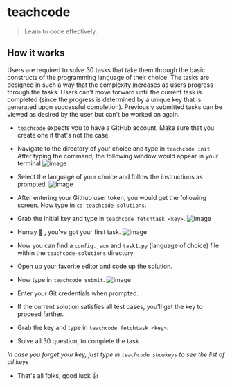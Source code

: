 # teachcode

> Learn to code effectively.

## How it works

Users are required to solve 30 tasks that take them through the basic constructs of the programming language of their choice. The tasks are designed in such a way that the complexity increases as users progress through the tasks. Users can't move forward until the current task is completed (since the progress is determined by a unique key that is generated upon successful completion). Previously submitted tasks can be viewed as desired by the user but can't be worked on again.

- `teachcode` expects you to have a GitHub account. Make sure that you create one if that's not the case.
- Navigate to the directory of your choice and type in `teachcode init`. After typing the command, the following window would appear in your terminal
![image](https://user-images.githubusercontent.com/43414928/71539851-9583c580-2968-11ea-9b00-1df732a47dd4.png)

- Select the language of your choice and follow the instructions as prompted.
![image](https://user-images.githubusercontent.com/43414928/71539868-c82dbe00-2968-11ea-997d-bb1e8ca01295.png)
- After entering your Github user token, you would get the following screen. Now type in `cd teachcode-solutions`.
- Grab the initial key and type in `teachcode fetchtask <key>`.
![image](https://user-images.githubusercontent.com/43414928/71539941-b8fb4000-2969-11ea-8f9f-8eebad3cdee6.png)
- Hurray :tada: , you've got your first task.
![image](https://user-images.githubusercontent.com/43414928/71539944-cc0e1000-2969-11ea-9c2f-6f66c3b1f25f.png)
- Now you can find a `config.json` and `task1.py` (language of choice) file within the `teachcode-solutions` directory.
- Open up your favorite editor and code up the solution.
- Now type in `teachcode submit`.
![image](https://user-images.githubusercontent.com/43414928/71539987-653d2680-296a-11ea-976d-b633c78a6903.png)
- Enter your Git credentials when prompted.
- If the current solution satisfies all test cases, you'll get the key to proceed farther.
- Grab the key and type in `teachcode fetchtask <key>`.  
- Solve all 30 question, to complete the task 


*In case you forget your key, just type in `teachcode showkeys` to see the list of all keys*
- That's all folks, good luck :+1:


